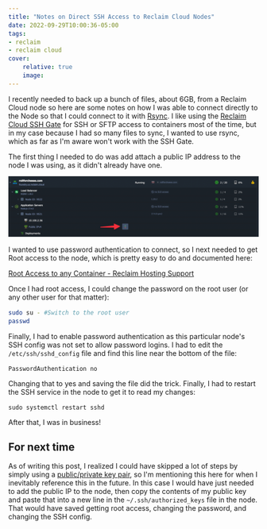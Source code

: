 ```yaml
---
title: "Notes on Direct SSH Access to Reclaim Cloud Nodes"
date: 2022-09-29T10:00:36-05:00
tags:
- reclaim
- reclaim cloud
cover:
    relative: true
    image: 
---
```


I recently needed to back up a bunch of files, about 6GB, from a Reclaim Cloud node so here are some notes on how I was able to connect directly to the Node so that I could connect to it with [Rsync](https://www.digitalocean.com/community/tutorials/how-to-use-rsync-to-sync-local-and-remote-directories). I like using the [Reclaim Cloud SSH Gate](https://support.reclaimhosting.com/hc/en-us/articles/4404920655127-Using-the-SSH-Gate) for SSH or SFTP access to containers most of the time, but in my case because I had so many files to sync, I wanted to use rsync, which as far as I'm aware won't work with the SSH Gate. 

The first thing I needed to do was add attach a public IP address to the node I was using, as it didn't already have one.

![Screenshot of the Reclaim Cloud interface](attach-ip.png)

I wanted to use password authentication to connect, so I next needed to get Root access to the node, which is pretty easy to do and documented here:

[Root Access to any Container - Reclaim Hosting Support](https://support.reclaimhosting.com/hc/en-us/articles/4404920687383-Root-Access-to-any-Container)

Once I had root access, I could change the password on the root user (or any other user for that matter):

``` bash
sudo su - #Switch to the root user
passwd
```

Finally, I had to enable password authentication as this particular node's SSH config was not set to allow password logins. I had to edit the `/etc/ssh/sshd_config` file and find this line near the bottom of the file:
```
PasswordAuthentication no
```

Changing that to yes and saving the file did the trick. Finally, I had to restart the SSH service in the node to get it to read my changes:

```
sudo systemctl restart sshd
```

After that, I was in business!

## For next time

As of writing this post, I realized I could have skipped a lot of steps by simply using a [public/private key pair](https://support.reclaimhosting.com/hc/en-us/articles/8421003621015-Generating-and-using-SSH-key-pairs), so I'm mentioning this here for when I inevitably reference this in the future. In this case I would have just needed to add the public IP to the node, then copy the contents of my public key and paste that into a new line in the `~/.ssh/authorized_keys` file in the node. That would have saved getting root access, changing the password, and changing the SSH config. 